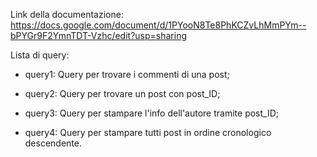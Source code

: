 Link della documentazione: https://docs.google.com/document/d/1PYooN8Te8PhKCZvLhMmPYm--bPYGr9F2YmnTDT-Vzhc/edit?usp=sharing

Lista di query:

- query1: Query per trovare i commenti di una post;

- query2: Query per trovare un post con post_ID;

- query3: Query per stampare l'info dell'autore tramite post_ID;

- query4: Query per stampare tutti post in ordine cronologico descendente.
